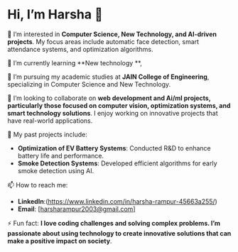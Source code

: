 
# Hi, I’m Harsha 👋

👀 I’m interested in **Computer Science, New Technology, and AI-driven projects**. My focus areas include automatic face detection, smart attendance systems, and optimization algorithms.

🌱 I’m currently learning **New technology **, 

💼 I’m pursuing my academic studies at **JAIN College of Engineering**, specializing in Computer Science and New Technology. 

💞️ I’m looking to collaborate on **web development and Ai/ml projects, particularly those focused on computer vision, optimization systems, and smart technology solutions**. I enjoy working on innovative projects that have real-world applications.

🚀 My past projects include:
- **Optimization of EV Battery Systems**: Conducted R&D to enhance battery life and performance.
- **Smoke Detection Systems**: Developed efficient algorithms for early smoke detection using AI.

📫 How to reach me: 
- **LinkedIn**:(https://www.linkedin.com/in/harsha-rampur-45663a255/)
- **Email**: [harsharampur2003@gmail.com] 

⚡ Fun fact: **I love coding challenges and solving complex problems. I’m passionate about using technology to create innovative solutions that can make a positive impact on society**.

